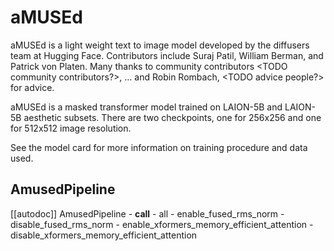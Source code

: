 <!--Copyright 2023 The HuggingFace Team. All rights reserved.

Licensed under the Apache License, Version 2.0 (the "License"); you may not use this file except in compliance with
the License. You may obtain a copy of the License at

http://www.apache.org/licenses/LICENSE-2.0

Unless required by applicable law or agreed to in writing, software distributed under the License is distributed on
an "AS IS" BASIS, WITHOUT WARRANTIES OR CONDITIONS OF ANY KIND, either express or implied. See the License for the
specific language governing permissions and limitations under the License.
-->

# aMUSEd

aMUSEd is a light weight text to image model developed by the diffusers team at Hugging Face. Contributors include Suraj Patil, William Berman, and Patrick von Platen. Many thanks to community contributors <TODO community contributors?>, ... and Robin Rombach, <TODO advice people?> for advice.

aMUSEd is a masked transformer model trained on LAION-5B and LAION-5B aesthetic subsets. There are two checkpoints, one for 256x256 and one for 512x512 image resolution.

See the model card <TODO link> for more information on training procedure and data used.

## AmusedPipeline

[[autodoc]] AmusedPipeline
	- __call__
	- all
	- enable_fused_rms_norm
	- disable_fused_rms_norm
	- enable_xformers_memory_efficient_attention
	- disable_xformers_memory_efficient_attention